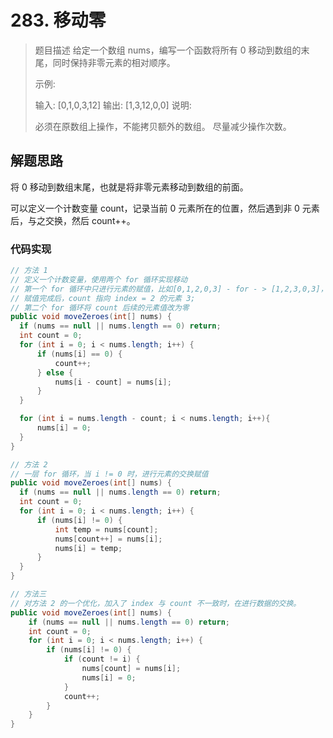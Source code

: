 # 283. 移动零

> 题目描述
> 给定一个数组 nums，编写一个函数将所有 0 移动到数组的末尾，同时保持非零元素的相对顺序。
>
> 示例:
>
> 输入: [0,1,0,3,12]
> 输出: [1,3,12,0,0]
> 说明:
>
> 必须在原数组上操作，不能拷贝额外的数组。
> 尽量减少操作次数。

## 解题思路

将 0 移动到数组末尾，也就是将非零元素移动到数组的前面。

可以定义一个计数变量 count，记录当前 0 元素所在的位置，然后遇到非 0 元素后，与之交换，然后 count++。

### 代码实现

``` java
// 方法 1
// 定义一个计数变量，使用两个 for 循环实现移动
// 第一个 for 循环中只进行元素的赋值，比如[0,1,2,0,3] - for - > [1,2,3,0,3]，
// 赋值完成后，count 指向 index = 2 的元素 3;
// 第二个 for 循环将 count 后续的元素值改为零
public void moveZeroes(int[] nums) {
  if (nums == null || nums.length == 0) return;
  int count = 0;
  for (int i = 0; i < nums.length; i++) {
      if (nums[i] == 0) {
          count++;
      } else {
          nums[i - count] = nums[i];
      }
  }

  for (int i = nums.length - count; i < nums.length; i++){
      nums[i] = 0;
  }
}

```

``` java
// 方法 2
// 一层 for 循环，当 i != 0 时，进行元素的交换赋值
public void moveZeroes(int[] nums) {
  if (nums == null || nums.length == 0) return;
  int count = 0;
  for (int i = 0; i < nums.length; i++) {
      if (nums[i] != 0) {
          int temp = nums[count];
          nums[count++] = nums[i];
          nums[i] = temp;
      }
  }
}

```

```java
// 方法三
// 对方法 2 的一个优化，加入了 index 与 count 不一致时，在进行数据的交换。
public void moveZeroes(int[] nums) {
    if (nums == null || nums.length == 0) return;
    int count = 0;
    for (int i = 0; i < nums.length; i++) {
        if (nums[i] != 0) {
            if (count != i) {
                nums[count] = nums[i];
                nums[i] = 0;
            }
            count++;
        }
    }
}
```

